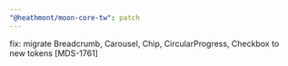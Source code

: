 ```yaml
---
"@heathmont/moon-core-tw": patch
---
```


fix: migrate Breadcrumb, Carousel, Chip, CircularProgress, Checkbox to new tokens [MDS-1761]
